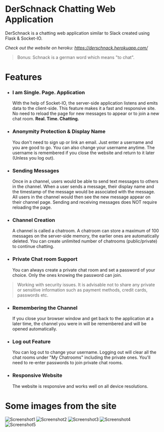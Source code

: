 # DerSchnack Chatting Web Application
DerSchnack is a chatting web application similar to Slack created using Flask & Socket-IO.

*Check out the website on heroku: https://derschnack.herokuapp.com/*
> Bonus: Schnack is a german word which means "to chat".

# Features
* ### I am Single. Page. Application
  With the help of Socket-IO, the server-side application listens and emits data to the client-side. This feature makes it a fast and responsive site. No need to reload the page for new messages to appear or to join a new chat room. **Real. Time. Chatting.**
* ### Anonymity Protection & Display Name
  You don't need to sign up or link an email. Just enter a username and you are good to go. You can also change your username anytime. The username is remembered if you close the website and return to it later (Unless you log out).
* ### Sending Messages
  Once in a channel, users would be able to send text messages to others in the channel. When a user sends a message, their display name and the timestamp of the message would be associated with the message. All users in the channel would then see the new message appear on their channel page. Sending and receiving messages does NOT require reloading the page.
* ### Channel Creation
  A channel is called a chatroom. A chatroom can store a maximum of 100 messages on the server-side memory, the earlier ones are automatically deleted. You can create unlimited number of chatrooms (public/private) to continue chatting.
* ### Private Chat room Support
  You can always create a private chat room and set a password of your choice. Only the ones knowing the password can join.
> Working with security issues. It is advisable not to share any private or sensitive information such as payment methods, credit cards, passwords etc.
* ### Remembering the Channel
  If you close your browser window and get back to the application at a later time, the channel you were in will be remembered and will be opened automatically.
* ### Log out Feature
  You can log out to change your username. Logging out will clear all the chat rooms under "My Chatrooms" including the private ones. You'll need to re-enter passwords to join private chat rooms.
* ### Responsive Website
  The website is responsive and works well on all device resolutions.
 
# Some images from the site
![Screenshot1](https://user-images.githubusercontent.com/55903466/88714582-a54fcc00-d13a-11ea-916b-9927cd3ff574.jpg)
![Screenshot2](https://user-images.githubusercontent.com/55903466/88714596-a8e35300-d13a-11ea-8cbd-6e2a1f6594d0.jpg)
![Screenshot3](https://user-images.githubusercontent.com/55903466/88714601-aa148000-d13a-11ea-8c3e-bbddcd64f5e8.jpg)
![Screenshot4](https://user-images.githubusercontent.com/55903466/88714603-aaad1680-d13a-11ea-9c72-9ea06d0a4ff6.jpg)
![Screenshot5](https://user-images.githubusercontent.com/55903466/88714607-abde4380-d13a-11ea-9db5-274039f1c4b8.jpg)
